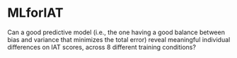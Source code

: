 # MLforIAT
Can a good predictive model (i.e., the one having a good balance between bias and variance that minimizes the total error) reveal meaningful individual differences on IAT scores, across 8 different training conditions?
